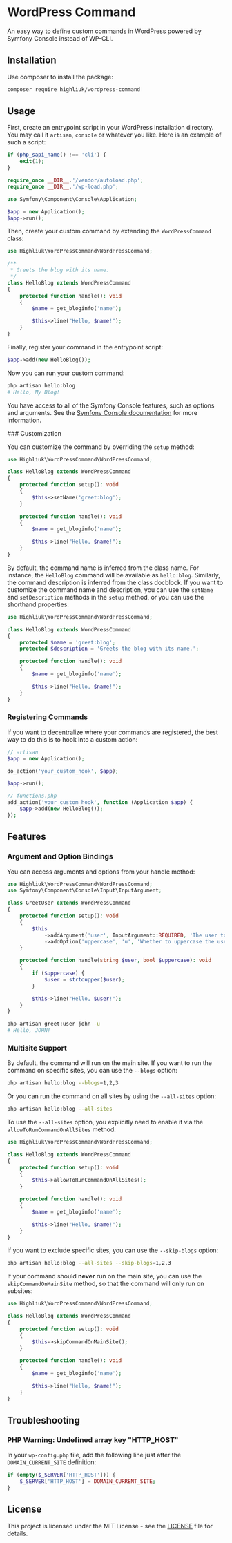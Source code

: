 # WordPress Command

An easy way to define custom commands in WordPress powered by Symfony Console instead of WP-CLI.

## Installation

Use composer to install the package:

```bash
composer require highliuk/wordpress-command
```

## Usage

First, create an entrypoint script in your WordPress installation directory. You may call it `artisan`, `console` or whatever you like. Here is an example of such a script:

```php
if (php_sapi_name() !== 'cli') {
    exit(1);
}

require_once __DIR__.'/vendor/autoload.php';
require_once __DIR__.'/wp-load.php';

use Symfony\Component\Console\Application;

$app = new Application();
$app->run();
```

Then, create your custom command by extending the `WordPressCommand` class:

```php
use Highliuk\WordPressCommand\WordPressCommand;

/**
 * Greets the blog with its name.
 */
class HelloBlog extends WordPressCommand
{
    protected function handle(): void
    {
        $name = get_bloginfo('name');

        $this->line("Hello, $name!");
    }
}
```

Finally, register your command in the entrypoint script:

```php
$app->add(new HelloBlog());
```

Now you can run your custom command:

```bash
php artisan hello:blog
# Hello, My Blog!
```

You have access to all of the Symfony Console features, such as options and arguments. See the [Symfony Console documentation](https://symfony.com/doc/current/components/console.html) for more information.

### Customization

You can customize the command by overriding the `setup` method:

```php
use Highliuk\WordPressCommand\WordPressCommand;

class HelloBlog extends WordPressCommand
{
    protected function setup(): void
    {
        $this->setName('greet:blog');
    }

    protected function handle(): void
    {
        $name = get_bloginfo('name');

        $this->line("Hello, $name!");
    }
}
```

By default, the command name is inferred from the class name. For instance, the `HelloBlog` command will be available as `hello:blog`. Similarly, the command description is inferred from the class docblock. If you want to customize the command name and description, you can use the `setName` and `setDescription` methods in the `setup` method, or you can use the shorthand properties:

```php
use Highliuk\WordPressCommand\WordPressCommand;

class HelloBlog extends WordPressCommand
{
    protected $name = 'greet:blog';
    protected $description = 'Greets the blog with its name.';

    protected function handle(): void
    {
        $name = get_bloginfo('name');

        $this->line("Hello, $name!");
    }
}
```

### Registering Commands

If you want to decentralize where your commands are registered, the best way to do this is to hook into a custom action:

```php
// artisan
$app = new Application();

do_action('your_custom_hook', $app);

$app->run();

// functions.php
add_action('your_custom_hook', function (Application $app) {
    $app->add(new HelloBlog());
});
```

## Features

### Argument and Option Bindings

You can access arguments and options from your handle method:

```php
use Highliuk\WordPressCommand\WordPressCommand;
use Symfony\Component\Console\Input\InputArgument;

class GreetUser extends WordPressCommand
{
    protected function setup(): void
    {
        $this
            ->addArgument('user', InputArgument::REQUIRED, 'The user to greet')
            ->addOption('uppercase', 'u', 'Whether to uppercase the user name');
    }

    protected function handle(string $user, bool $uppercase): void
    {
        if ($uppercase) {
            $user = strtoupper($user);
        }

        $this->line("Hello, $user!");
    }
}
```

```bash
php artisan greet:user john -u
# Hello, JOHN!
```

### Multisite Support

By default, the command will run on the main site. If you want to run the command on specific sites, you can use the `--blogs` option:

```bash
php artisan hello:blog --blogs=1,2,3
```

Or you can run the command on all sites by using the `--all-sites` option:

```bash
php artisan hello:blog --all-sites
```

To use the `--all-sites` option, you explicitly need to enable it via the `allowToRunCommandOnAllSites` method:

```php
use Highliuk\WordPressCommand\WordPressCommand;

class HelloBlog extends WordPressCommand
{
    protected function setup(): void
    {
        $this->allowToRunCommandOnAllSites();
    }

    protected function handle(): void
    {
        $name = get_bloginfo('name');

        $this->line("Hello, $name!");
    }
}
```

If you want to exclude specific sites, you can use the `--skip-blogs` option:

```bash
php artisan hello:blog --all-sites --skip-blogs=1,2,3
```

If your command should **never** run on the main site, you can use the `skipCommandOnMainSite` method, so that the command will only run on subsites:

```php
use Highliuk\WordPressCommand\WordPressCommand;

class HelloBlog extends WordPressCommand
{
    protected function setup(): void
    {
        $this->skipCommandOnMainSite();
    }

    protected function handle(): void
    {
        $name = get_bloginfo('name');

        $this->line("Hello, $name!");
    }
}
```

## Troubleshooting

### PHP Warning: Undefined array key "HTTP_HOST"

In your `wp-config.php` file, add the following line just after the `DOMAIN_CURRENT_SITE` definition:

```php
if (empty($_SERVER['HTTP_HOST'])) {
    $_SERVER['HTTP_HOST'] = DOMAIN_CURRENT_SITE;
}
```

## License

This project is licensed under the MIT License - see the [LICENSE](LICENSE) file for details.
